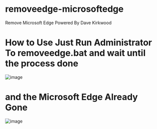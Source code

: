 # removeedge-microsoftedge
Remove Microsoft Edge Powered By Dave Kirkwood

# How to Use Just Run Administrator To removeedge.bat and wait until the process done 

![image](https://github.com/ichirohn/removeedge-microsoftedge/assets/32905698/55eff861-5b6b-4b78-b0ac-58e0012cf7ae)

# and the Microsoft Edge Already Gone 

![image](https://github.com/ichirohn/removeedge-microsoftedge/assets/32905698/abde3460-6131-4b6f-a87d-4d8e68537601)
